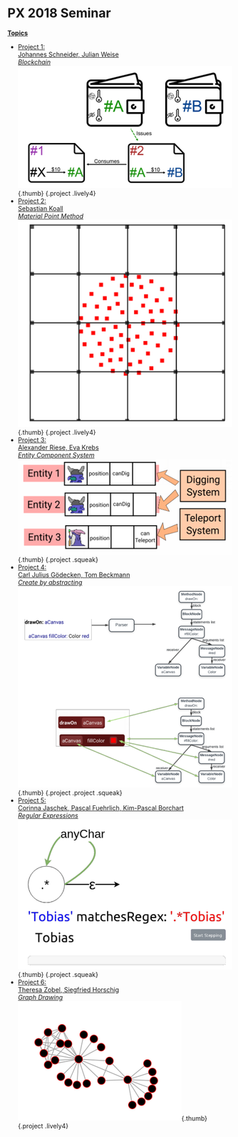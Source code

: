 # PX 2018 Seminar


<style data-src="../seminars.css"></style>
<lively-import src="../_navigation.html"></lively-import>

[**Topics**](topics.md)


- [Project 1: <br> Johannes Schneider, Julian Weise<br>*Blockchain*](project_1/index.md)<br> ![](project_1/screenshot.png){.thumb} {.project .lively4}
- [Project 2: <br>Sebastian Koall<br>*Material Point Method*](project_2/index.md)<br> ![](project_2/screenshot.png){.thumb} {.project .lively4}
- [Project 3: <br>Alexander Riese, Eva Krebs<br>*Entity Component System*](project_3/index.md)<br> ![](project_3/screenshot.png){.thumb} {.project .squeak}
- [Project 4: <br>Carl Julius Gödecken, Tom Beckmann<br>*Create by abstracting*](project_4/index.md)<br> ![](project_4/screenshot.png){.thumb} {.project .project .squeak}
- [Project 5: <br>Corinna Jaschek, Pascal Fuehrlich, Kim-Pascal Borchart<br>*Regular Expressions*](project_5/index.md)<br> ![](project_5/screenshot.png){.thumb} {.project .squeak}
- [Project 6: <br>Theresa Zobel, Siegfried Horschig<br>*Graph Drawing*](project_6/index.md)<br> ![](project_6/screenshot.png){.thumb} {.project .lively4}
 
  
<lively-import src="../_logo.html"></lively-import>
<lively-import src="../_footer.html"></lively-import>